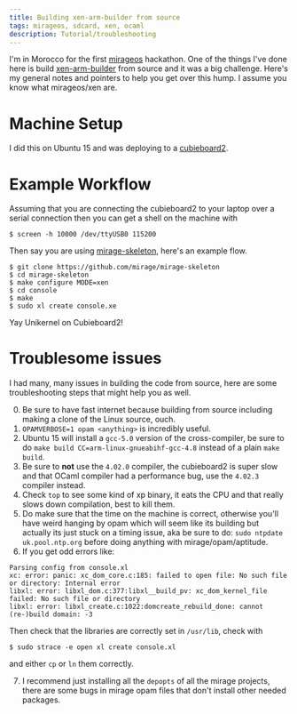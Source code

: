 ```yaml
---
title: Building xen-arm-builder from source
tags: mirageos, sdcard, xen, ocaml
description: Tutorial/troubleshooting
---
```


I'm in Morocco for the first
[mirageos](http://marrakech2016.mirage.io/) hackathon. One of the
things I've done here is build
[xen-arm-builder](https://github.com/mirage/xen-arm-builder) from
source and it was a big challenge. Here's my general notes and
pointers to help you get over this hump. I assume you know what
mirageos/xen are.

Machine Setup
================

I did this on Ubuntu 15 and was deploying to a
[cubieboard2](http://cubieboard.org/2013/06/19/cubieboard2-is-here/).

Example Workflow
====================
Assuming that you are connecting the cubieboard2 to your laptop over a
serial connection then you can get a shell on the machine with 

```shell
$ screen -h 10000 /dev/ttyUSB0 115200
```

Then say you are using
[mirage-skeleton](https://github.com/mirage/mirage-skeleton), here's
an example flow.

```shell
$ git clone https://github.com/mirage/mirage-skeleton
$ cd mirage-skeleton
$ make configure MODE=xen
$ cd console
$ make
$ sudo xl create console.xe
```

Yay Unikernel on Cubieboard2!

Troublesome issues
======================

I had many, many issues in building the code from source, here are
some troubleshooting steps that might help you as well.

0. Be sure to have fast internet because building from source
   including making a clone of the Linux source, ouch.
1. `OPAMVERBOSE=1 opam <anything>` is incredibly useful.
2. Ubuntu 15 will install a `gcc-5.0` version of the cross-compiler,
   be sure to do `make build CC=arm-linux-gnueabihf-gcc-4.8` instead
   of a plain `make build`.
3. Be sure to **not** use the `4.02.0` compiler, the cubieboard2 is
   super slow and that OCaml compiler had a performance bug, use the
   `4.02.3` compiler instead.
4. Check `top` to see some kind of xp binary, it eats the CPU and that
   really slows down compilation, best to kill them.
5. Do make sure that the time on the machine is correct, otherwise
   you'll have weird hanging by opam which will seem like its building
   but actually its just stuck on a timing issue, aka be sure to do:
   `sudo ntpdate uk.pool.ntp.org` before doing anything with
   mirage/opam/aptitude.
6. If you get odd errors like:

```shell
Parsing config from console.xl
xc: error: panic: xc_dom_core.c:185: failed to open file: No such file or directory: Internal error
libxl: error: libxl_dom.c:377:libxl__build_pv: xc_dom_kernel_file failed: No such file or directory
libxl: error: libxl_create.c:1022:domcreate_rebuild_done: cannot
(re-)build domain: -3
```

   Then check that the libraries are correctly set in `/usr/lib`,
   check with 

```shell
$ sudo strace -e open xl create console.xl
```
and either `cp` or `ln` them correctly.

7. I recommend just installing all the `depopts` of all the mirage
   projects, there are some bugs in mirage opam files that don't
   install other needed packages.
